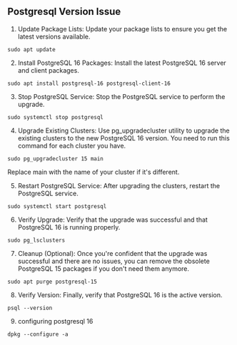 ## Postgresql Version Issue

1. Update Package Lists: Update your package lists to ensure you get the latest versions available.

```
sudo apt update
```

2. Install PostgreSQL 16 Packages: Install the latest PostgreSQL 16 server and client packages.
```
sudo apt install postgresql-16 postgresql-client-16
```
3. Stop PostgreSQL Service: Stop the PostgreSQL service to perform the upgrade.
```
sudo systemctl stop postgresql
```
4. Upgrade Existing Clusters: Use pg_upgradecluster utility to upgrade the existing clusters to the new PostgreSQL 16 version. You need to run this command for each cluster you have.
```
sudo pg_upgradecluster 15 main
```
Replace main with the name of your cluster if it's different.

5. Restart PostgreSQL Service: After upgrading the clusters, restart the PostgreSQL service.
```
sudo systemctl start postgresql
```
6. Verify Upgrade: Verify that the upgrade was successful and that PostgreSQL 16 is running properly.
```
sudo pg_lsclusters
```
7. Cleanup (Optional): Once you're confident that the upgrade was successful and there are no issues, you can remove the obsolete PostgreSQL 15 packages if you don't need them anymore.
```
sudo apt purge postgresql-15
```
8. Verify Version: Finally, verify that PostgreSQL 16 is the active version.
```
psql --version
```
9. configuring postgresql 16
```
dpkg --configure -a
```
